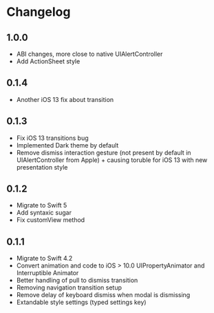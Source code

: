 # Changelog

## 1.0.0

- ABI changes, more close to native UIAlertController
- Add ActionSheet style

## 0.1.4

- Another iOS 13 fix about transition

## 0.1.3

- Fix iOS 13 transitions bug
- Implemented Dark theme by default
- Remove dismiss interaction gesture (not present by default in UIAlertController from Apple) + causing toruble for iOS 13 with new presentation style

## 0.1.2

- Migrate to Swift 5
- Add syntaxic sugar
- Fix customView method

## 0.1.1

- Migrate to Swift 4.2
- Convert animation and code to iOS > 10.0 UIPropertyAnimator and Interruptible Animator
- Better handling of pull to dismiss transition
- Removing navigation transition setup
- Remove delay of keyboard dismiss when modal is dismissing
- Extandable style settings (typed settings key)
